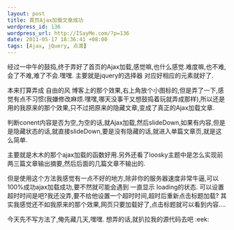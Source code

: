 ```yaml
--- 
layout: post
title: 首页Ajax加载文章成功
wordpress_id: 136
wordpress_url: http://ISayMe.com/?p=136
date: 2011-05-17 18:36:41 +08:00
tags: [Ajax, jQuery, 点滴]
---
```

经过一中午的鼓捣,终于弄好了首页的Ajax加载,感觉嘛,也什么感觉.难度嘛,也不难,会了不难,难了不会.嘿嘿.
主要就是jquery的选择器 对应好相应的元素就好了.

本来打算弄成 自由的风 博客上的那个效果,右上角放个小图标的,但是弄了一下,感觉有点不习惯(我嫌修改麻烦.嘿嘿,哪天没事干又想鼓捣着玩就弄成那样),所以还是用的我原来的那个效果,只不过把原来的隐藏文章,变成了真正的Ajax加载文章.

判断conent内容是否为空,为空的话,就Ajax加载,然后slideDown,如果有内容,但是是隐藏状态的话,就直接slideDown,要是没有隐藏的话,就进入单篇文章页,就是这么简单.

主要就是木木的那个ajax加载的函数好用.另外还看了loosky主题中是怎么实现前两三篇文章输出摘要,然后后面的几篇文章不输出的.

但是使用这个方法我感觉有一点不好的地方,除非你的服务器速度非常牛逼,可以100%成功ajax加载成功,要不然就可能会遇到 一直显示 loading的状态. 可以设置超时时间是吧?我还没弄,要不给他设置一个超时时间,超时后重新点击标题加载? 
其实我感觉还不如我原来的那个效果,网页只要加载好了,点击标题就可以看到内容....

今天先不写方法了,俺先藏几天,嘿嘿. 想弄的话,就扒拉我的源代码去吧 :eek: 
